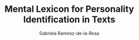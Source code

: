 ---
paperId: 1
author: Gabriela Ramirez-de-la-Rosa
publicationauthor: Ramirez-de-la-Rosa, G.
title: Mental Lexicon for Personality Identification in Texts
pdf: Poster_Ramirez-De-La-Rosa_Gabriela.pdf
poster: --
alt: --
type: Poster
topic: FAT
link: --
conference: neurips
year: 2019
tags: neurips-2019
location: Vancouver, Canada
---